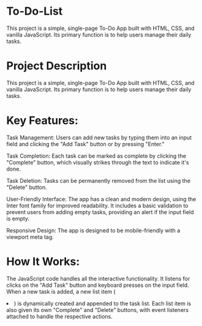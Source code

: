 # To-Do-List
This project is a simple, single-page To-Do App built with HTML, CSS, and vanilla JavaScript. Its primary function is to help users manage their daily tasks.

# Project Description
This project is a simple, single-page To-Do App built with HTML, CSS, and vanilla JavaScript. Its primary function is to help users manage their daily tasks.

# Key Features:
Task Management: Users can add new tasks by typing them into an input field and clicking the "Add Task" button or by pressing "Enter."

Task Completion: Each task can be marked as complete by clicking the "Complete" button, which visually strikes through the text to indicate it's done.

Task Deletion: Tasks can be permanently removed from the list using the "Delete" button.

User-Friendly Interface: The app has a clean and modern design, using the Inter font family for improved readability. It includes a basic validation to prevent users from adding empty tasks, providing an alert if the input field is empty.

Responsive Design: The app is designed to be mobile-friendly with a viewport meta tag.

# How It Works:
The JavaScript code handles all the interactive functionality. It listens for clicks on the "Add Task" button and keyboard presses on the input field. When a new task is added, a new list item (<li>) is dynamically created and appended to the task list. Each list item is also given its own "Complete" and "Delete" buttons, with event listeners attached to handle the respective actions.
